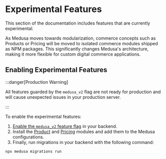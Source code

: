 # Experimental Features

This section of the documentation includes features that are currently experimental.

As Medusa moves towards modularization, commerce concepts such as Products or Pricing will be moved to isolated commerce modules shipped as NPM packages. This significantly changes Medusa's architecture, making it more flexible for custom digital commerce applications.

## Enabling Experimental Features

:::danger[Production Warning]

All features guarded by the `medusa_v2` flag are not ready for production and will cause unexpected issues in your production server.

:::

To enable the experimental features:

1. [Enable the `medusa_v2` feature flag](../development/feature-flags/toggle.md) in your backend.
2. Install the [Product](./product/install-medusa.mdx) and [Pricing](./pricing/install-medusa.mdx) modules and add them to the Medusa configurations.
3. Finally, run migrations in your backend with the following command:

```bash
npx medusa migrations run
```
